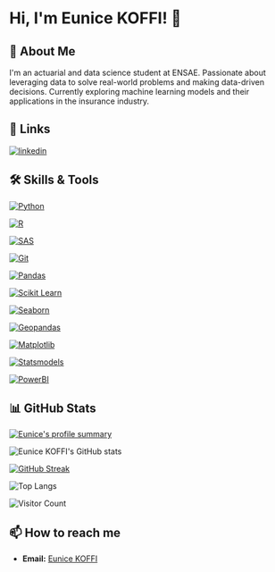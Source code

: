 # Hi, I'm Eunice KOFFI! 👋

## 🚀 About Me

I'm an actuarial and data science student at ENSAE. Passionate about leveraging data to solve real-world problems and making data-driven decisions. Currently exploring machine learning models and their applications in the insurance industry.

## 🔗 Links

[![linkedin](https://img.shields.io/badge/linkedin-0A66C2?style=for-the-badge&logo=linkedin&logoColor=white)](https://www.linkedin.com/in/eunice-koffi/)

## 🛠 Skills & Tools

[![Python](https://img.shields.io/badge/Code-Python-informational?style=flat&logo=python)](https://www.python.org/)

[![R](https://img.shields.io/badge/Code-R-informational?style=flat&logo=r)](https://www.r-project.org/)

[![SAS](https://img.shields.io/badge/Code-SAS-informational?style=flat&logo=sas)](https://www.sas.com/)

[![Git](https://img.shields.io/badge/Code-Git-informational?style=flat&logo=git)](https://git-scm.com/)

[![Pandas](https://img.shields.io/badge/Code-Pandas-informational?style=flat&logo=pandas)](https://pandas.pydata.org/)

[![Scikit Learn](https://img.shields.io/badge/Code-Scikit_Learn-informational?style=flat&logo=scikit-learn)](https://scikit-learn.org/)

[![Seaborn](https://img.shields.io/badge/Code-Seaborn-informational?style=flat&logo=seaborn)](https://seaborn.pydata.org/)

[![Geopandas](https://img.shields.io/badge/Code-Geopandas-informational?style=flat&logo=geopandas)](https://geopandas.org/)

[![Matplotlib](https://img.shields.io/badge/Code-Matplotlib-informational?style=flat&logo=matplotlib)](https://matplotlib.org/)

[![Statsmodels](https://img.shields.io/badge/Code-Statsmodels-informational?style=flat&logo=statsmodels)](https://www.statsmodels.org/stable/index.html)

[![PowerBI](https://img.shields.io/badge/Tools-PowerBI-informational?style=flat&logo=microsoft-powerbi)](https://powerbi.microsoft.com/)

## 📊 GitHub Stats

[![Eunice's profile summary](https://github-profile-summary-cards.vercel.app/api/cards/profile-details?username=EuniceKOFFI&theme=dracula)](https://github.com/vn7n24fzkq/github-profile-summary-cards)

![Eunice KOFFI's GitHub stats](https://github-readme-stats.vercel.app/api?username=EuniceKOFFI&show_icons=true&theme=tokyonight&hide_border=true)

[![GitHub Streak](https://github-readme-streak-stats.herokuapp.com/?user=EuniceKOFFI&theme=radical&hide_border=true)](https://git.io/streak-stats)

![Top Langs](https://github-readme-stats.vercel.app/api/top-langs/?username=EuniceKOFFI&theme=dracula&hide_border=true)

![Visitor Count](https://profile-counter.glitch.me/EuniceKOFFI/count.svg)

## 📫 How to reach me

- **Email:** [Eunice KOFFI](mailto:pro.eunice.koffi@gmail.com)
